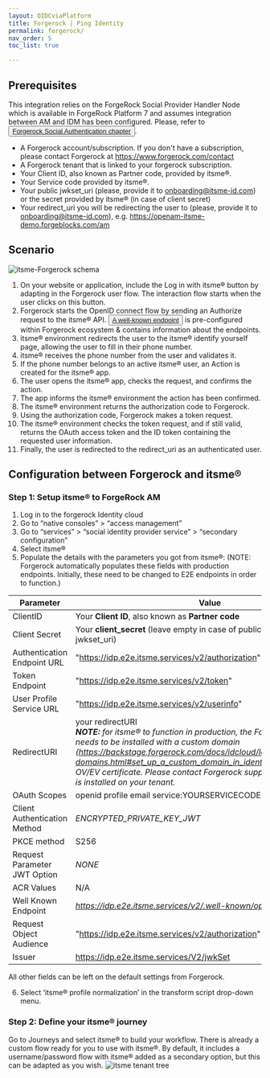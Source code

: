 ```yaml
---
layout: OIDCviaPlatform
title: Forgerock | Ping Identity
permalink: forgerock/
nav_order: 5
toc_list: true

---
```


## Prerequisites

This integration relies on the ForgeRock Social Provider Handler Node which is available in ForgeRock Platform 7 and assumes integration between AM and IDM has been configured. Please, refer to <button type="button"><a href="https://backstage.forgerock.com/docs/platform/7.2/platform-self-service/social-registration.html" target="blank">Forgerock Social Authentication chapter</a></button>.

* A Forgerock account/subscription. If you don't have a subscription, please contact Forgerock at https://www.forgerock.com/contact
* A Forgerock tenant that is linked to your forgerock subscription.
* Your Client ID, also known as Partner code, provided by itsme®.
* Your Service code provided by itsme®.
* Your public jwkset_uri (please, provide it to onboarding@itsme-id.com) or the secret provided by itsme® (in case of client secret)
* Your redirect_uri you will be redirecting the user to (please, provide it to onboarding@itsme-id.com), e.g. https://openam-itsme-demo.forgeblocks.com/am

## Scenario

![itsme-Forgerock schema](/doc/public/images/Forgerock_schema.jpg)

1. On your website or application, include the Log in with itsme® button by adapting in
the Forgerock user flow. The interaction flow starts when the user clicks on this
button.
2. Forgerock starts the OpenID connect flow by sending an Authorize request to the
itsme® API. <button type="button"><a href="https://belgianmobileid.github.io/doc/authentication/#itsme-discovery-document" target="blank">A well-known endpoint</a></button>  is pre-configured within Forgerock ecosystem & contains information about the endpoints.
3. itsme® environment redirects the user to the itsme® identify yourself page, allowing
the user to fill in their phone number.
4. itsme® receives the phone number from the user and validates it.
5. If the phone number belongs to an active itsme® user, an Action is created for the
itsme® app.
6. The user opens the itsme® app, checks the request, and confirms the action.
7. The app informs the itsme® environment the action has been confirmed.
8. The itsme® environment returns the authorization code to Forgerock.
9. Using the authorization code, Forgerock makes a token request.
10. The itsme® environment checks the token request, and if still valid, returns the OAuth
access token and the ID token containing the requested user information.
11. Finally, the user is redirected to the redirect_uri as an authenticated user.

## Configuration between Forgerock and itsme®
### Step 1: Setup itsme® to ForgeRock AM
1. Log in to the forgerock Identity cloud
2. Go to “native consoles” > “access management”
3. Go to “services” > “social identity provider service” > “secondary configuration”
4. Select itsme®
5. Populate the details with the parameters you got from itsme®:
(NOTE: Forgerock automatically populates these fields with production endpoints.
Initially, these need to be changed to E2E endpoints in order to function.)

| Parameter | Value |
| --- | --- |
| ClientID | Your **Client ID**, also known as **Partner code** |
| Client Secret | Your **client_secret** (leave empty in case of public-private key pair, i.e. jwkset_uri) |
| Authentication Endpoint URL | "https://idp.e2e.itsme.services/v2/authorization" |
| Token Endpoint | "https://idp.e2e.itsme.services/v2/token" |
| User Profile Service URL | "https://idp.e2e.itsme.services/v2/userinfo" |
| RedirectURI | your redirectURI <br>_**NOTE:** for itsme® to function in production, the Forgerock tenant needs to be installed with a custom domain (https://backstage.forgerock.com/docs/idcloud/latest/realms/custom-domains.html#set_up_a_custom_domain_in_identity_cloud) and an OV/EV certificate. Please contact Forgerock support to make sure this is installed on your tenant._ |
| OAuth Scopes | openid profile email service:YOURSERVICECODE |
| Client Authentication Method | _ENCRYPTED_PRIVATE_KEY_JWT_ |
| PKCE method | S256 |
| Request Parameter JWT Option | _NONE_ |
| ACR Values | N/A |
| Well Known Endpoint | _https://idp.e2e.itsme.services/v2/.well-known/openid-configuration_ |
| Request Object Audience | "https://idp.e2e.itsme.services/v2/authorization" |
| Issuer | https://idp.e2e.itsme.services/V2/jwkSet |

All other fields can be left on the default settings from Forgerock.

6. Select ‘itsme® profile normalization’ in the transform script drop-down menu.

### Step 2: Define your itsme® journey

Go to Journeys and select itsme® to build your workflow. There is already a custom flow ready
for you to use with itsme®. By default, it includes a username/password flow with itsme® added
as a secondary option, but this can be adapted as you wish.
![itsme tenant tree](/doc/public/images/Forgerock_tree.png)
